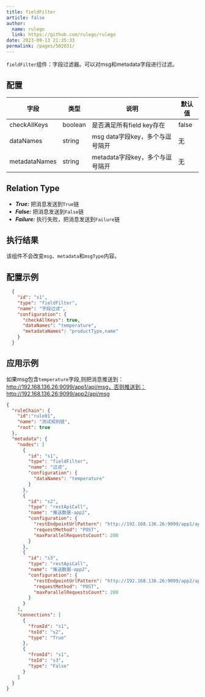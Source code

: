 ```yaml
---
title: fieldFilter
article: false
author: 
  name: rulego
  link: https://github.com/rulego/rulego
date: 2023-09-13 21:35:33
permalink: /pages/502031/
---
```


`fieldFilter`组件：字段过滤器。可以对msg和metadata字段进行过滤。

## 配置

| 字段            | 类型      | 说明                    | 默认值  |
|---------------|---------|-----------------------|------|
| checkAllKeys  | boolean | 是否满足所有field key存在     | false |
| dataNames     | string  | msg data字段key，多个与逗号隔开 |   无   |
| metadataNames | string  | metadata字段key，多个与逗号隔开 |   无   |


## Relation Type

- ***True:*** 把消息发送到`True`链
- ***False:*** 把消息发送到`False`链
- ***Failure:*** 执行失败，把消息发送到`Failure`链


## 执行结果

该组件不会改变`msg`、`metadata`和`msgType`内容。

## 配置示例

```json
  {
    "id": "s1",
    "type": "fieldFilter",
    "name": "字段过滤",
    "configuration": {
      "checkAllKeys": true,
      "dataNames": "temperature",
      "metadataNames": "productType,name"
    }
  }
```

## 应用示例

如果msg包含`temperature`字段,则把消息推送到：http://192.168.136.26:9099/app1/api/msg，否则推送到：http://192.168.136.26:9099/app2/api/msg
```json
{
  "ruleChain": {
    "id":"rule01",
    "name": "测试规则链",
    "root": true
  },
  "metadata": {
    "nodes": [
      {
        "id": "s1",
        "type": "fieldFilter",
        "name": "过滤",
        "configuration": {
          "dataNames": "temperature"
        }
      },
      {
        "id": "s2",
        "type": "restApiCall",
        "name": "推送数据-app2",
        "configuration": {
          "restEndpointUrlPattern": "http://192.168.136.26:9099/app1/api/msg",
          "requestMethod": "POST",
          "maxParallelRequestsCount": 200
        }
      },
      {
        "id": "s3",
        "type": "restApiCall",
        "name": "推送数据-app2",
        "configuration": {
          "restEndpointUrlPattern": "http://192.168.136.26:9099/app2/api/msg",
          "requestMethod": "POST",
          "maxParallelRequestsCount": 200
        }
      }
    ],
    "connections": [
      {
        "fromId": "s1",
        "toId": "s2",
        "type": "True"
      },
      {
        "fromId": "s1",
        "toId": "s3",
        "type": "False"
      }
    ]
  }
}
```